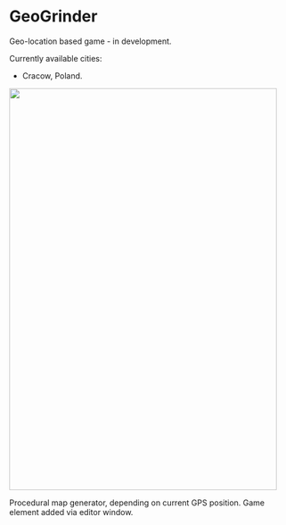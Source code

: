 # GeoGrinder

Geo-location based game - in development. 

Currently available cities:
- Cracow, Poland.

<img src="https://user-images.githubusercontent.com/16597494/42326637-fa1b61c8-8069-11e8-8052-04428d8c1497.PNG" width="480" height="720">

Procedural map generator, depending on current GPS position. 
Game element added via editor window.

